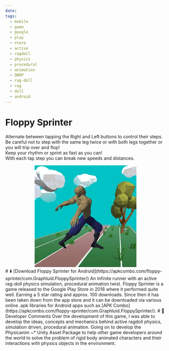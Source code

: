 ```yaml
---
date: 
tags:
  - mobile
  - game
  - google
  - play
  - store
  - active
  - ragdoll
  - physics
  - procedural
  - animation
  - QWOP
  - rag-doll
  - rag
  - doll
  - android
---
```

# Floppy Sprinter
Alternate between tapping the Right and Left buttons to control their steps.   
Be careful not to step with the same leg twice or with both legs together or you will trip over and flop!   
Keep your rhythm or sprint as fast as you can!   
With each tap step you can break new speeds and distances.
<center><a href="https://apkcombo.com/floppy-sprinter/com.Graphluid.FloppySprinter/"><img src="../Assets/FloppySprinterIcon.jpg" alt=""></a></center>
# ⬇️ [Download Floppy Sprinter for Android](https://apkcombo.com/floppy-sprinter/com.Graphluid.FloppySprinter/)
An infinite runner with an active rag-doll physics simulation, procedural animation twist. Floppy Sprinter is a game released to the Google Play Store in 2018 where it performed quite well. Earning a 5 star rating and approx. 100 downloads. Since then it has been taken down from the app store and it can be downloaded via various online .apk libraries for Android apps such as [APK Combo](https://apkcombo.com/floppy-sprinter/com.Graphluid.FloppySprinter/).
# 📝 Developer Comments
Over the development of this game, I was able to develop the ideas, concepts and mechanics behind active ragdoll physics, simulation driven, procedural animation. Going on to develop the Physicanim ~* Unity Asset Package to help other game developers around the world to solve the problem of rigid body animated characters and their interactions with physics objects in the environment.